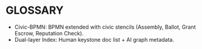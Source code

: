 # GLOSSARY
- Civic-BPMN: BPMN extended with civic stencils (Assembly, Ballot, Grant Escrow, Reputation Check).
- Dual-layer Index: Human keystone doc list + AI graph metadata.

